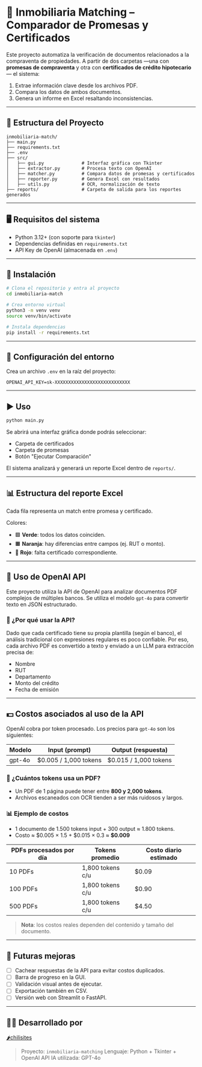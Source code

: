 # 🏢 Inmobiliaria Matching – Comparador de Promesas y Certificados

Este proyecto automatiza la verificación de documentos relacionados a la compraventa de propiedades. A partir de dos carpetas —una con **promesas de compraventa** y otra con **certificados de crédito hipotecario**— el sistema:

1. Extrae información clave desde los archivos PDF.
2. Compara los datos de ambos documentos.
3. Genera un informe en Excel resaltando inconsistencias.

---

## 📂 Estructura del Proyecto

```
inmobiliaria-match/
├── main.py
├── requirements.txt
├── .env
├── src/
│   ├── gui.py              # Interfaz gráfica con Tkinter
│   ├── extractor.py        # Procesa texto con OpenAI
│   ├── matcher.py          # Compara datos de promesas y certificados
│   ├── reporter.py         # Genera Excel con resultados
│   ├── utils.py            # OCR, normalización de texto
├── reports/                # Carpeta de salida para los reportes generados
```

---

## 🖥️ Requisitos del sistema

* Python 3.12+ (con soporte para `tkinter`)
* Dependencias definidas en `requirements.txt`
* API Key de OpenAI (almacenada en `.env`)

---

## 🔌 Instalación

```bash
# Clona el repositorio y entra al proyecto
cd inmobiliaria-match

# Crea entorno virtual
python3 -m venv venv
source venv/bin/activate

# Instala dependencias
pip install -r requirements.txt
```

---

## 🔐 Configuración del entorno

Crea un archivo `.env` en la raíz del proyecto:

```env
OPENAI_API_KEY=sk-XXXXXXXXXXXXXXXXXXXXXXXXXXXX
```

---

## ▶️ Uso

```bash
python main.py
```

Se abrirá una interfaz gráfica donde podrás seleccionar:

* Carpeta de certificados
* Carpeta de promesas
* Botón "Ejecutar Comparación"

El sistema analizará y generará un reporte Excel dentro de `reports/`.

---

## 📊 Estructura del reporte Excel

Cada fila representa un match entre promesa y certificado.

Colores:

* 🟩 **Verde**: todos los datos coinciden.
* 🟧 **Naranja**: hay diferencias entre campos (ej. RUT o monto).
* 🔵 **Rojo**: falta certificado correspondiente.

---

## 🧠 Uso de OpenAI API

Este proyecto utiliza la API de OpenAI para analizar documentos PDF complejos de múltiples bancos. Se utiliza el modelo `gpt-4o` para convertir texto en JSON estructurado.

### 📌 ¿Por qué usar la API?

Dado que cada certificado tiene su propia plantilla (según el banco), el análisis tradicional con expresiones regulares es poco confiable. Por eso, cada archivo PDF es convertido a texto y enviado a un LLM para extracción precisa de:

* Nombre
* RUT
* Departamento
* Monto del crédito
* Fecha de emisión

---

## 💵 Costos asociados al uso de la API

OpenAI cobra por token procesado. Los precios para `gpt-4o` son los siguientes:

| Modelo | Input (prompt)         | Output (respuesta)     |
| ------ | ---------------------- | ---------------------- |
| gpt-4o | \$0.005 / 1,000 tokens | \$0.015 / 1,000 tokens |

### 📄 ¿Cuántos tokens usa un PDF?

* Un PDF de 1 página puede tener entre **800 y 2,000 tokens**.
* Archivos escaneados con OCR tienden a ser más ruidosos y largos.

### 📊 Ejemplo de costos

* 1 documento de 1.500 tokens input + 300 output ≈ 1.800 tokens.
* Costo ≈ \$0.005 × 1.5 + \$0.015 × 0.3 ≈ **\$0.009**

| PDFs procesados por día | Tokens promedio  | Costo diario estimado |
| ----------------------- | ---------------- | --------------------- |
| 10 PDFs                 | 1,800 tokens c/u | \$0.09                |
| 100 PDFs                | 1,800 tokens c/u | \$0.90                |
| 500 PDFs                | 1,800 tokens c/u | \$4.50                |

> **Nota**: los costos reales dependen del contenido y tamaño del documento.

---

## 🚀 Futuras mejoras

* [ ] Cachear respuestas de la API para evitar costos duplicados.
* [ ] Barra de progreso en la GUI.
* [ ] Validación visual antes de ejecutar.
* [ ] Exportación también en CSV.
* [ ] Versión web con Streamlit o FastAPI.

---

## 🧑‍💻 Desarrollado por

[🌶️chilisites](https://chilisites.com)

> Proyecto: `inmobiliaria-matching`
> Lenguaje: Python + Tkinter + OpenAI API
> IA utilizada: GPT-4o
